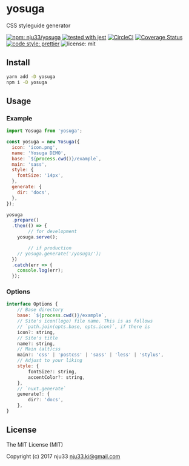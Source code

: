 # yosuga

CSS styleguide generator

[![npm: nju33/yosuga](https://img.shields.io/npm/v/yosuga.svg)](https://www.npmjs.com/package/yosuga)
[![tested with jest](https://img.shields.io/badge/tested_with-jest-99424f.svg)](https://github.com/facebook/jest)
[![CircleCI](https://circleci.com/gh/nju33/yosuga/tree/master.svg?style=svg&circle-token=c4e7c826107ebab3ee313c62f2cca3030d9a3610)](https://circleci.com/gh/nju33/yosuga/tree/master)
[![Coverage Status](https://coveralls.io/repos/github/nju33/yosuga/badge.svg?branch=master)](https://coveralls.io/github/nju33/yosuga?branch=master)
[![code style: prettier](https://img.shields.io/badge/code_style-prettier-ff69b4.svg?style=flat-square)](https://github.com/prettier/prettier)
![license: mit](https://img.shields.io/packagist/l/doctrine/orm.svg)


## Install
```bash
yarn add -D yosuga
npm i -D yosuga
```

## Usage

### Example

```js
import Yosuga from 'yosuga';

const yosuga = new Yosuga({
  icon: 'icon.png',
  name: 'Yosuga DEMO',
  base: `${process.cwd()}/example`,
  main: 'sass',
  style: {
    fontSize: '14px',
  },
  generate: {
    dir: 'docs',
  },
});

yosuga
  .prepare()
  .then(() => {
		// for development
    yosuga.serve();

		// if production
    // yosuga.generate('/yosuga/');
  })
  .catch(err => {
    console.log(err);
  });

```

### Options

```js
interface Options {
	// Base directory
	base: `${process.cwd()}/example`,
	// Site's icon(logo) file name. This is as follows
	// `path.join(opts.base, opts.icon)`, if there is
	icon?: string,
	// Site's title
	name?: string,
	// Main (alt)css
	main?: 'css' | 'postcss' | 'sass' | 'less' | 'stylus',
	// Adjust to your liking
	style: {
		fontSize?: string,
		accentColor?: string,
	},
	// `nuxt.generate`
	generate?: {
		dir?: 'docs',
	},
}
```

## License

The MIT License (MIT)

Copyright (c) 2017 nju33 <nju33.ki@gmail.com>
